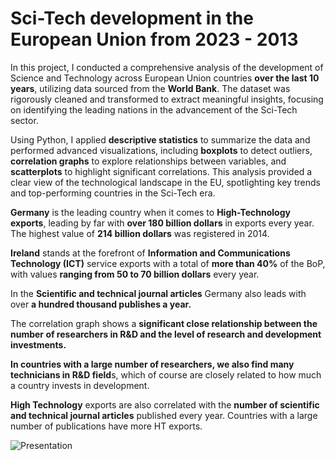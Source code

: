 # Sci-Tech development in the European Union from 2023 - 2013

In this project, I conducted a comprehensive analysis of the development of Science and Technology across European Union countries **over the last 10 years**, utilizing data sourced from the **World Bank**. The dataset was rigorously cleaned and transformed to extract meaningful insights, focusing on identifying the leading nations in the advancement of the Sci-Tech sector.

Using Python, I applied **descriptive statistics** to summarize the data and performed advanced visualizations, including **boxplots** to detect outliers, **correlation graphs** to explore relationships between variables, and **scatterplots** to highlight significant correlations. This analysis provided a clear view of the technological landscape in the EU, spotlighting key trends and top-performing countries in the Sci-Tech era.

**Germany** is the leading country when it comes to **High-Technology exports**, leading by far with **over 180 billion dollars** in exports every year. The highest value of **214 billion dollars** was registered in 2014. 

**Ireland** stands at the forefront of **Information and Communications Technology (ICT)** service exports with a total of **more than 40%** of the BoP, with values **ranging from 50 to 70 billion dollars** every year.

In the **Scientific and technical journal articles** Germany also leads with over **a hundred thousand  publishes a year.**

The correlation graph shows a **significant close relationship between the number of researchers in R&D and the level of research and development investments.**

**In countries with a large number of researchers, we also find many technicians in R&D field**s, which of course are closely related to how much a country invests in development.

**High Technology** exports are also correlated with the **number of scientific and technical journal articles** published every year. Countries with a large number of publications have more HT exports.

![Presentation](https://github.com/user-attachments/assets/bb7943ac-e6fc-42b9-8cdd-a38824239c47)
